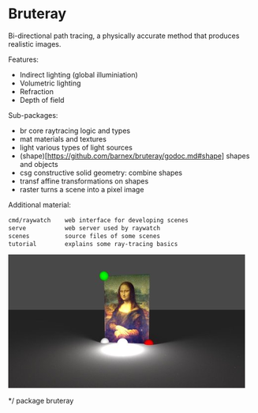 # Bruteray

Bi-directional path tracing, a physically accurate method that produces realistic images.

Features:

  * Indirect lighting (global illuminiation)
  * Volumetric lighting
  * Refraction
  * Depth of field

Sub-packages:

  * br        core raytracing logic and types
  * mat       materials and textures
  * light     various types of light sources
  * (shape)[https://github.com/barnex/bruteray/godoc.md#shape]     shapes and objects
  * csg       constructive solid geometry: combine shapes
  * transf    affine transformations on shapes
  * raster    turns a scene into a pixel image

Additional material:

	cmd/raywatch    web interface for developing scenes
	serve           web server used by raywatch
	scenes          source files of some scenes
	tutorial        explains some ray-tracing basics

![fig](shots/062.jpg)

*/
package bruteray
